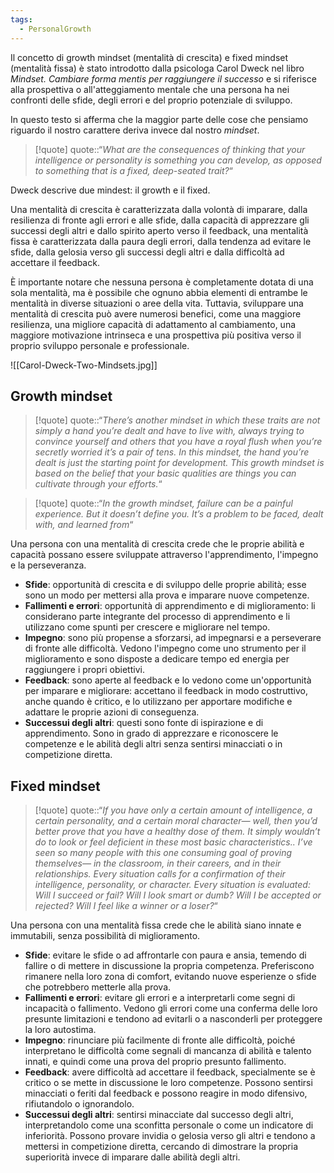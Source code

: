 ```yaml
---
tags:
  - PersonalGrowth
---
```



Il concetto di growth mindset (mentalità di crescita) e fixed mindset (mentalità fissa) è stato introdotto dalla psicologa Carol Dweck nel libro *Mindset. Cambiare forma mentis per raggiungere il successo* e si riferisce alla prospettiva o all'atteggiamento mentale che una persona ha nei confronti delle sfide, degli errori e del proprio potenziale di sviluppo.

In questo testo si afferma che la maggior parte delle cose che pensiamo riguardo il nostro carattere deriva invece dal nostro *mindset*.

> [!quote]
> quote::“*What are the consequences of thinking that your intelligence or personality is something you can develop, as opposed to something that is a fixed, deep-seated trait?*“

Dweck descrive due mindest: il growth e il fixed.

Una mentalità di crescita è caratterizzata dalla volontà di imparare, dalla resilienza di fronte agli errori e alle sfide, dalla capacità di apprezzare gli successi degli altri e dallo spirito aperto verso il feedback, una mentalità fissa è caratterizzata dalla paura degli errori, dalla tendenza ad evitare le sfide, dalla gelosia verso gli successi degli altri e dalla difficoltà ad accettare il feedback.

È importante notare che nessuna persona è completamente dotata di una sola mentalità, ma è possibile che ognuno abbia elementi di entrambe le mentalità in diverse situazioni o aree della vita. Tuttavia, sviluppare una mentalità di crescita può avere numerosi benefici, come una maggiore resilienza, una migliore capacità di adattamento al cambiamento, una maggiore motivazione intrinseca e una prospettiva più positiva verso il proprio sviluppo personale e professionale.

![[Carol-Dweck-Two-Mindsets.jpg]]

## Growth mindset

> [!quote]
> quote::“*There’s another mindset in which these traits are not simply a hand you’re dealt and have to live with, always trying to convince yourself and others that you have a royal flush when you’re secretly worried it’s a pair of tens. In this mindset, the hand you’re dealt is just the starting point for development. This growth mindset is based on the belief that your basic qualities are things you can cultivate through your efforts.*“


> [!quote]
> quote::“*In the growth mindset, failure can be a painful experience. But it doesn’t define you. It’s a problem to be faced, dealt with, and learned from*“

Una persona con una mentalità di crescita crede che le proprie abilità e capacità possano essere sviluppate attraverso l'apprendimento, l'impegno e la perseveranza.


* **Sfide**: opportunità di crescita e di sviluppo delle proprie abilità; esse sono un modo per mettersi alla prova e imparare nuove competenze.
* **Fallimenti e errori**: opportunità di apprendimento e di miglioramento: li considerano parte integrante del processo di apprendimento e li utilizzano come spunti per crescere e migliorare nel tempo.
* **Impegno**: sono più propense a sforzarsi, ad impegnarsi e a perseverare di fronte alle difficoltà. Vedono l'impegno come uno strumento per il miglioramento e sono disposte a dedicare tempo ed energia per raggiungere i propri obiettivi.
* **Feedback**: sono aperte al feedback e lo vedono come un'opportunità per imparare e migliorare: accettano il feedback in modo costruttivo, anche quando è critico, e lo utilizzano per apportare modifiche e adattare le proprie azioni di conseguenza.
* **Successui degli altri**: questi sono fonte di ispirazione e di apprendimento. Sono in grado di apprezzare e riconoscere le competenze e le abilità degli altri senza sentirsi minacciati o in competizione diretta.


## Fixed mindset

> [!quote]
> quote::“*If you have only a certain amount of intelligence, a certain personality, and a certain moral character— well, then you’d better prove that you have a healthy dose of them. It simply wouldn’t do to look or feel deficient in these most basic characteristics.. I’ve seen so many people with this one consuming goal of proving themselves— in the classroom, in their careers, and in their relationships. Every situation calls for a confirmation of their intelligence, personality, or character. Every situation is evaluated: Will I succeed or fail? Will I look smart or dumb? Will I be accepted or rejected? Will I feel like a winner or a loser?*“

Una persona con una mentalità fissa crede che le abilità siano innate e immutabili, senza possibilità di miglioramento.

* **Sfide**: evitare le sfide o ad affrontarle con paura e ansia, temendo di fallire o di mettere in discussione la propria competenza. Preferiscono rimanere nella loro zona di comfort, evitando nuove esperienze o sfide che potrebbero metterle alla prova.
* **Fallimenti e errori**: evitare gli errori e a interpretarli come segni di incapacità o fallimento. Vedono gli errori come una conferma delle loro presunte limitazioni e tendono ad evitarli o a nasconderli per proteggere la loro autostima.
* **Impegno**: rinunciare più facilmente di fronte alle difficoltà, poiché interpretano le difficoltà come segnali di mancanza di abilità e talento innati, e quindi come una prova del proprio presunto fallimento.
* **Feedback**: avere difficoltà ad accettare il feedback, specialmente se è critico o se mette in discussione le loro competenze. Possono sentirsi minacciati o feriti dal feedback e possono reagire in modo difensivo, rifiutandolo o ignorandolo.
* **Successui degli altri**: sentirsi minacciate dal successo degli altri, interpretandolo come una sconfitta personale o come un indicatore di inferiorità. Possono provare invidia o gelosia verso gli altri e tendono a mettersi in competizione diretta, cercando di dimostrare la propria superiorità invece di imparare dalle abilità degli altri.

